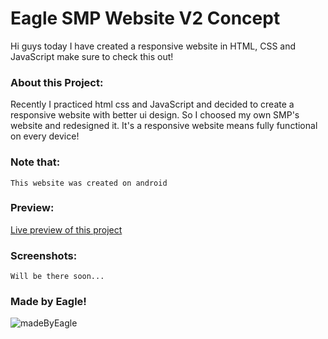 # Eagle SMP Website V2 Concept

Hi guys today I have created a responsive website in HTML, CSS and JavaScript make sure to check this out!

### About this Project:
Recently I practiced html css and JavaScript and decided to create a responsive website with better ui design.
So I choosed my own SMP's website and redesigned it. It's a responsive website means fully functional on every device!

### Note that:
`This website was created on android`

### Preview:
[Live preview of this project](https://eagle1309.github.io/eagle-smp-web-v2/)

### Screenshots:
`Will be there soon...`

### Made by Eagle!
![madeByEagle](https://socialify.git.ci/EAGLE1309/eagle-smp-web-v2/image?description=1&font=Inter&language=1&owner=1&pattern=Circuit%20Board&stargazers=1&theme=Dark)
